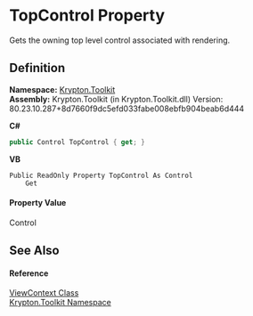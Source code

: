 # TopControl Property


Gets the owning top level control associated with rendering.



## Definition
**Namespace:** <a href="79d2eac2-21f4-54ff-7552-b20c33c30600.md">Krypton.Toolkit</a>  
**Assembly:** Krypton.Toolkit (in Krypton.Toolkit.dll) Version: 80.23.10.287+8d7660f9dc5efd033fabe008ebfb904beab6d444

**C#**
``` C#
public Control TopControl { get; }
```
**VB**
``` VB
Public ReadOnly Property TopControl As Control
	Get
```



#### Property Value
Control

## See Also


#### Reference
<a href="ed48663c-5842-51d4-9c11-490570023d3d.md">ViewContext Class</a>  
<a href="79d2eac2-21f4-54ff-7552-b20c33c30600.md">Krypton.Toolkit Namespace</a>  
